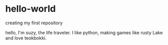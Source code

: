 # hello-world
creating my first repository

hello, I'm suzy, the life traveler.
I like python, making games like rusty Lake and love teokbokki.

